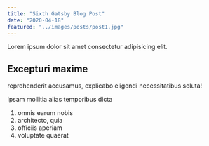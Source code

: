 ```yaml
---
title: "Sixth Gatsby Blog Post"
date: "2020-04-18"
featured: "../images/posts/post1.jpg"
---
```


Lorem ipsum dolor sit amet consectetur adipisicing elit.

## Excepturi maxime

reprehenderit accusamus, explicabo eligendi necessitatibus soluta!

Ipsam mollitia alias temporibus dicta

1. omnis earum nobis
2. architecto, quia
3. officiis aperiam
4. voluptate quaerat